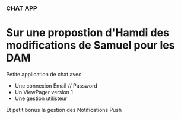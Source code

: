### CHAT APP

# Sur une propostion d'Hamdi des modifications de Samuel pour les DAM

Petite application de chat avec 
- Une connexion Email // Password
- Un ViewPager version 1 
- Une gestion utilisteur

Et petit bonus la gestion des Notifications Push

